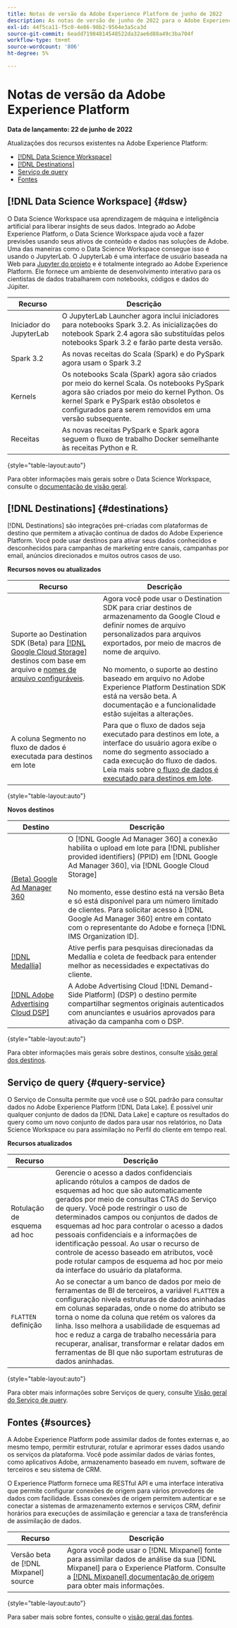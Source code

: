 ```yaml
---
title: Notas de versão da Adobe Experience Platform de junho de 2022
description: As notas de versão de junho de 2022 para o Adobe Experience Platform.
exl-id: 44f5ca11-f5c0-4e86-98b2-9564e3a5ca3d
source-git-commit: 6eadd71984814548522da32ae6d88a49c3ba704f
workflow-type: tm+mt
source-wordcount: '806'
ht-degree: 5%

---
```


# Notas de versão da Adobe Experience Platform

**Data de lançamento: 22 de junho de 2022**

Atualizações dos recursos existentes na Adobe Experience Platform:

- [[!DNL Data Science Workspace]](#dsw)
- [[!DNL Destinations]](#destinations)
- [Serviço de query](#query-service)
- [Fontes](#sources)

## [!DNL Data Science Workspace] {#dsw}

O Data Science Workspace usa aprendizagem de máquina e inteligência artificial para liberar insights de seus dados. Integrado ao Adobe Experience Platform, o Data Science Workspace ajuda você a fazer previsões usando seus ativos de conteúdo e dados nas soluções de Adobe. Uma das maneiras como o Data Science Workspace consegue isso é usando o JupyterLab. O JupyterLab é uma interface de usuário baseada na Web para <a href="https://jupyter.org/" target="_blank">Jupyter do projeto</a> e é totalmente integrado ao Adobe Experience Platform. Ele fornece um ambiente de desenvolvimento interativo para os cientistas de dados trabalharem com notebooks, códigos e dados do Júpiter.

| Recurso | Descrição |
| --- | --- |
| Iniciador do JupyterLab | O JupyterLab Launcher agora inclui iniciadores para notebooks Spark 3.2. As inicializações do notebook Spark 2.4 agora são substituídas pelos notebooks Spark 3.2 e farão parte desta versão. |
| Spark 3.2 | As novas receitas do Scala (Spark) e do PySpark agora usam o Spark 3.2 |
| Kernels | Os notebooks Scala (Spark) agora são criados por meio do kernel Scala. Os notebooks PySpark agora são criados por meio do kernel Python. Os kernel Spark e PySpark estão obsoletos e configurados para serem removidos em uma versão subsequente. |
| Receitas | As novas receitas PySpark e Spark agora seguem o fluxo de trabalho Docker semelhante às receitas Python e R. |

{style=&quot;table-layout:auto&quot;}

Para obter informações mais gerais sobre o Data Science Workspace, consulte o [documentação de visão geral](../../data-science-workspace/home.md).

## [!DNL Destinations] {#destinations}

[!DNL Destinations] são integrações pré-criadas com plataformas de destino que permitem a ativação contínua de dados do Adobe Experience Platform. Você pode usar destinos para ativar seus dados conhecidos e desconhecidos para campanhas de marketing entre canais, campanhas por email, anúncios direcionados e muitos outros casos de uso.

**Recursos novos ou atualizados**

| Recurso | Descrição |
| ----------- | ----------- |
| Suporte ao Destination SDK (Beta) para [[!DNL Google Cloud Storage]](../../destinations/destination-sdk/server-and-file-configuration.md#gcs-example) destinos com base em arquivo e [nomes de arquivo configuráveis](../../destinations/destination-sdk/file-based-destination-configuration.md#file-name-configuration). | Agora você pode usar o Destination SDK para criar destinos de armazenamento da Google Cloud e definir nomes de arquivo personalizados para arquivos exportados, por meio de macros de nome de arquivo. <br><br> No momento, o suporte ao destino baseado em arquivo no Adobe Experience Platform Destination SDK está na versão beta. A documentação e a funcionalidade estão sujeitas a alterações. |
| A coluna Segmento no fluxo de dados é executada para destinos em lote | Para que o fluxo de dados seja executado para destinos em lote, a interface do usuário agora exibe o nome do segmento associado a cada execução do fluxo de dados. Leia mais sobre [o fluxo de dados é executado para destinos em lote](/help/dataflows/ui/monitor-destinations.md#dataflow-runs-for-batch-destinations). |

{style=&quot;table-layout:auto&quot;}

**Novos destinos**

| Destino | Descrição |
| ----------- | ----------- |
| [(Beta) Google Ad Manager 360](../../destinations/catalog/advertising/google-ad-manager-360-connection.md) | O [!DNL Google Ad Manager 360] a conexão habilita o upload em lote para [!DNL publisher provided identifiers] (PPID) em [!DNL Google Ad Manager 360], via [!DNL Google Cloud Storage] <br><br>No momento, esse destino está na versão Beta e só está disponível para um número limitado de clientes. Para solicitar acesso à [!DNL Google Ad Manager 360] entre em contato com o representante do Adobe e forneça [!DNL IMS Organization ID]. |
| [[!DNL Medallia]](/help/destinations/catalog/voice/medallia-connector.md) | Ative perfis para pesquisas direcionadas da Medallia e coleta de feedback para entender melhor as necessidades e expectativas do cliente. |
| [[!DNL Adobe Advertising Cloud DSP]](../../destinations/catalog/advertising/adobe-advertising-cloud-connection.md) | A Adobe Advertising Cloud [!DNL Demand-Side Platform] (DSP) o destino permite compartilhar segmentos originais autenticados com anunciantes e usuários aprovados para ativação da campanha com o DSP. |

{style=&quot;table-layout:auto&quot;}

Para obter informações mais gerais sobre destinos, consulte [visão geral dos destinos](../../destinations/home.md).

## Serviço de query {#query-service}

O Serviço de Consulta permite que você use o SQL padrão para consultar dados no Adobe Experience Platform [!DNL Data Lake]. É possível unir qualquer conjunto de dados da [!DNL Data Lake] e capture os resultados do query como um novo conjunto de dados para usar nos relatórios, no Data Science Workspace ou para assimilação no Perfil do cliente em tempo real.

**Recursos atualizados**

| Recurso | Descrição |
| --- | --- |
| Rotulação de esquema ad hoc | Gerencie o acesso a dados confidenciais aplicando rótulos a campos de dados de esquemas ad hoc que são automaticamente gerados por meio de consultas CTAS do Serviço de query. Você pode restringir o uso de determinados campos ou conjuntos de dados de esquemas ad hoc para controlar o acesso a dados pessoais confidenciais e a informações de identificação pessoal. Ao usar o recurso de controle de acesso baseado em atributos, você pode rotular campos de esquema ad hoc por meio da interface do usuário da plataforma. |
| `FLATTEN` definição | Ao se conectar a um banco de dados por meio de ferramentas de BI de terceiros, a variável `FLATTEN` a configuração nivela estruturas de dados aninhadas em colunas separadas, onde o nome do atributo se torna o nome da coluna que retém os valores da linha. Isso melhora a usabilidade de esquemas ad hoc e reduz a carga de trabalho necessária para recuperar, analisar, transformar e relatar dados em ferramentas de BI que não suportam estruturas de dados aninhadas. |

{style=&quot;table-layout:auto&quot;}

Para obter mais informações sobre Serviços de query, consulte [Visão geral do Serviço de query](../../query-service/home.md).

## Fontes {#sources}

A Adobe Experience Platform pode assimilar dados de fontes externas e, ao mesmo tempo, permitir estruturar, rotular e aprimorar esses dados usando os serviços da plataforma. Você pode assimilar dados de várias fontes, como aplicativos Adobe, armazenamento baseado em nuvem, software de terceiros e seu sistema de CRM.

O Experience Platform fornece uma RESTful API e uma interface interativa que permite configurar conexões de origem para vários provedores de dados com facilidade. Essas conexões de origem permitem autenticar e se conectar a sistemas de armazenamento externos e serviços CRM, definir horários para execuções de assimilação e gerenciar a taxa de transferência de assimilação de dados.

| Recurso | Descrição |
| --- | --- |
| Versão beta de [!DNL Mixpanel] source | Agora você pode usar o [!DNL Mixpanel] fonte para assimilar dados de análise da sua [!DNL Mixpanel] para o Experience Platform. Consulte a [[!DNL Mixpanel] documentação de origem](../../sources/connectors/analytics/mixpanel.md) para obter mais informações. |

{style=&quot;table-layout:auto&quot;}

Para saber mais sobre fontes, consulte o [visão geral das fontes](../../sources/home.md).
